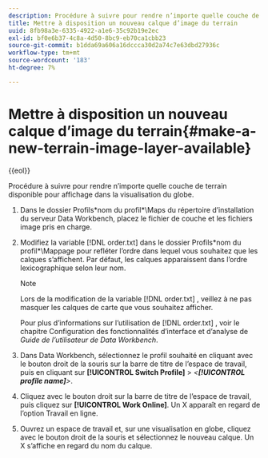 ```yaml
---
description: Procédure à suivre pour rendre n’importe quelle couche de terrain disponible pour affichage dans la visualisation du globe.
title: Mettre à disposition un nouveau calque d’image du terrain
uuid: 8fb98a3e-6335-4922-a1e6-35c92b19e2ec
exl-id: bf0e6b37-4c8a-4d50-8bc9-eb70ca1cbb23
source-git-commit: b1dda69a606a16dccca30d2a74c7e63dbd27936c
workflow-type: tm+mt
source-wordcount: '183'
ht-degree: 7%

---
```


# Mettre à disposition un nouveau calque d’image du terrain{#make-a-new-terrain-image-layer-available}

{{eol}}

Procédure à suivre pour rendre n’importe quelle couche de terrain disponible pour affichage dans la visualisation du globe.

1. Dans le dossier Profils\*nom du profil*\Maps du répertoire d’installation du serveur Data Workbench, placez le fichier de couche et les fichiers image pris en charge.
1. Modifiez la variable [!DNL order.txt] dans le dossier Profils\*nom du profil*\Mappage pour refléter l’ordre dans lequel vous souhaitez que les calques s’affichent. Par défaut, les calques apparaissent dans l’ordre lexicographique selon leur nom.

   >[!NOTE]
   >
   >Lors de la modification de la variable [!DNL order.txt] , veillez à ne pas masquer les calques de carte que vous souhaitez afficher.

   Pour plus d’informations sur l’utilisation de [!DNL order.txt] , voir le chapitre Configuration des fonctionnalités d’interface et d’analyse de *Guide de l’utilisateur de Data Workbench*.

1. Dans Data Workbench, sélectionnez le profil souhaité en cliquant avec le bouton droit de la souris sur la barre de titre de l’espace de travail, puis en cliquant sur **[!UICONTROL Switch Profile]** > *&lt;**[!UICONTROL profile name]**>*.
1. Cliquez avec le bouton droit sur la barre de titre de l’espace de travail, puis cliquez sur **[!UICONTROL Work Online]**. Un X apparaît en regard de l’option Travail en ligne.
1. Ouvrez un espace de travail et, sur une visualisation en globe, cliquez avec le bouton droit de la souris et sélectionnez le nouveau calque. Un X s’affiche en regard du nom du calque.
